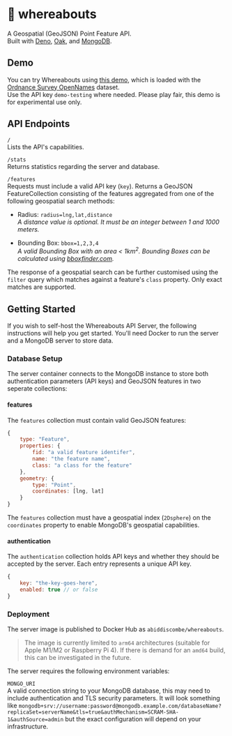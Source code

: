 # 📌 whereabouts
A Geospatial (GeoJSON) Point Feature API.  
Built with [Deno](https://deno.com/runtime), [Oak](https://oakserver.github.io/oak), and [MongoDB](https://www.mongodb.com).

## Demo
You can try Whereabouts using [this demo](https://whereabouts.labs.archiebiddiscombe.net), which is loaded with the [Ordnance Survey OpenNames](https://osdatahub.os.uk/docs/names/overview) dataset.  
Use the API key `demo-testing` where needed. Please play fair, this demo is for experimental use only.

## API Endpoints

`/`  
Lists the API's capabilities.

`/stats`  
Returns statistics regarding the server and database.

`/features`  
Requests must include a valid API key (`key`). Returns a GeoJSON FeatureCollection consisting of the features aggregated from one of the following geospatial search methods:

- Radius: `radius=lng,lat,distance`  
*A distance value is optional. It must be an integer between 1 and 1000 meters.*

- Bounding Box: `bbox=1,2,3,4`  
*A valid Bounding Box with an area < 1km<sup>2</sup>. Bounding Boxes can be calculated using [bboxfinder.com](http://bboxfinder.com).*

The response of a geospatial search can be further customised using the `filter` query which matches against a feature's `class` property. Only exact matches are supported.

## Getting Started
If you wish to self-host the Whereabouts API Server, the following instructions will help you get started. You'll need Docker to run the server and a MongoDB server to store data.

### Database Setup
The server container connects to the MongoDB instance to store both authentication parameters (API keys) and GeoJSON features in two seperate collections:

#### features
The `features` collection must contain valid GeoJSON features:

```js
{
    type: "Feature",
    properties: {
        fid: "a valid feature identifer",
        name: "the feature name",
        class: "a class for the feature"
    },
    geometry: {
        type: "Point",
        coordinates: [lng, lat]
    }
}
```

The `features` collection must have a geospatial index (`2Dsphere`) on the `coordinates` property to enable MongoDB's geospatial capabilities.

#### authentication
The `authentication` collection holds API keys and whether they should be accepted by the server. Each entry represents a unique API key.

```js
{
    key: "the-key-goes-here",
    enabled: true // or false
}
```

### Deployment
The server image is published to Docker Hub as `abiddiscombe/whereabouts`.

> The image is currently limited to `arm64` architectures (suitable for Apple M1/M2 or Raspberry Pi 4).
> If there is demand for an `amd64` build, this can be investigated in the future.

The server requires the following environment variables:

`MONGO_URI`  
A valid connection string to your MongoDB database, this may need to include authentication and TLS security parameters.
It will look something like `mongodb+srv://username:password@mongodb.example.com/databaseName?replicaSet=serverName&tls=true&authMechanism=SCRAM-SHA-1&authSource=admin` but the exact configuration will depend on your infrastructure.
